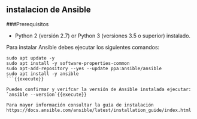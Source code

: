## instalacion de Ansible

###Prerequisitos
* Python 2 (versión 2.7) or Python 3 (versiones 3.5 o superior) instalado.

Para instalar Ansible debes ejecutar los siguientes comandos:
```
sudo apt update -y
sudo apt install -y software-properties-common
sudo apt-add-repository --yes --update ppa:ansible/ansible
sudo apt install -y ansible
```{{execute}}

Puedes confirmar y verifcar la versión de Ansible instalada ejecutar:
`ansible --version`{{execute}}

Para mayor información consultar la guía de instalación https://docs.ansible.com/ansible/latest/installation_guide/index.html